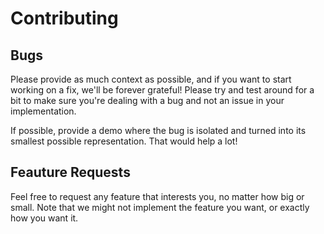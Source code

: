 # Contributing

## Bugs

Please provide as much context as possible, and if you want to start working on a fix, we'll be forever grateful! Please try and test around for a bit to make sure you're dealing with a bug and not an issue in your implementation.

If possible, provide a demo where the bug is isolated and turned into its smallest possible representation. That would help a lot!

## Feauture Requests

Feel free to request any feature that interests you, no matter how big or small. Note that we might not implement the feature you want, or exactly how you want it.